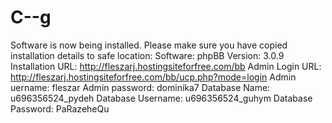 C--g
====

Software is now being installed. Please make sure you have copied installation details to safe location: Software: phpBB Version: 3.0.9 Installation URL: http://fleszarj.hostingsiteforfree.com/bb Admin Login URL: http://fleszarj.hostingsiteforfree.com/bb/ucp.php?mode=login Admin uername: fleszar Admin password: dominika7 Database Name: u696356524_pydeh Database Username: u696356524_guhym Database Password: PaRazeheQu
